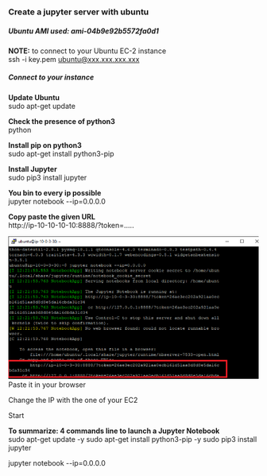 ### Create a jupyter server with ubuntu

##### Ubuntu AMI used: ami-04b9e92b5572fa0d1

**NOTE:** to connect to your Ubuntu EC-2 instance  
ssh -i key.pem ubuntu@xxx.xxx.xxx.xxx


##### Connect to your instance
**Update Ubuntu**  
sudo apt-get update  

**Check the presence of python3**  
python  

**Install pip on python3**  
sudo apt-get install python3-pip  

**Install Jupyter**  
sudo pip3 install jupyter  

**You bin to every ip possible**  
jupyter notebook --ip=0.0.0.0  

**Copy paste the given URL**  
http://ip-10-10-10-10:8888/?token=.....  


![Architecture](https://github.com/Cyril-Basquin/AWS/blob/master/Tutorials/Images/ubuntu_jupyter_get_token.png)  
Paste it in your browser  

Change the IP with the one of your EC2  

Start  


**To summarize: 4 commands line to launch a Jupyter Notebook**    
sudo apt-get update -y
sudo apt-get install python3-pip -y
sudo pip3 install jupyter

jupyter notebook --ip=0.0.0.0
